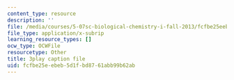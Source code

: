 ```yaml
---
content_type: resource
description: ''
file: /media/courses/5-07sc-biological-chemistry-i-fall-2013/fcfbe25eebeb5d1fbd8761abb99b62ab_56vQ0S2eAjw.vtt
file_type: application/x-subrip
learning_resource_types: []
ocw_type: OCWFile
resourcetype: Other
title: 3play caption file
uid: fcfbe25e-ebeb-5d1f-bd87-61abb99b62ab
---
```

